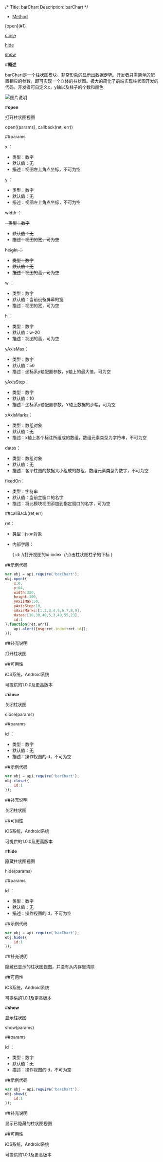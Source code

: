 /*
Title: barChart
Description: barChart
*/

<ul id="tab" class="clearfix">
	<li class="active"><a href="#method-content">Method</a></li>
</ul>
<div id="method-content">

<div class="outline">
[open](#1)

[close](#2)

[hide](#3)

[show](#4)
</div>

#**概述**

barChart是一个柱状图模块，非常形象的显示出数据走势。开发者只需简单的配置相应的参数，即可实现一个立体的柱状图。极大的简化了前端实现柱状图开发的代码。开发者可自定义x，y轴以及柱子的个数和颜色

![图片说明](/img/docImage/barChart.jpg)

#**open**<div id="1"></div>

打开柱状图视图

open({params}, callback(ret, err))

##params

x ：

- 类型：数字
- 默认值：无
- 描述：视图左上角点坐标，不可为空

y ：

- 类型：数字
- 默认值：无
- 描述：视图左上角点坐标，不可为空

<del>width ：</del>

-<del> 类型：数字</del>
- <del>默认值：无</del>
- <del>描述：视图的宽，可为空</del>

<del>height ：</del>

- <del>类型：数字</del>
- <del>默认值：无</del>
- <del>描述：视图的高，可为空</del>

w ：

- 类型：数字
- 默认值：当前设备屏幕的宽
- 描述：视图的宽，可为空

h ：

- 类型：数字
- 默认值：w-20
- 描述：视图的高，可为空

yAxisMax：

- 类型：数字
- 默认值：50
- 描述：坐标系y轴配置参数，y轴上的最大值，可为空

yAxisStep：

- 类型：数字
- 默认值：10
- 描述：坐标系y轴配置参数，Y轴上数据的步幅，可为空

xAxisMarks：

- 类型：数组对象
- 默认值：无
- 描述：x轴上各个标注所组成的数组，数组元素类型为字符串，不可为空

datas：

- 类型：数组对象
- 默认值：无
- 描述：各个柱图的数据大小组成的数组，数组元素类型为数字，不可为空

fixedOn：

- 类型：字符串
- 默认值：当前主窗口的名字
- 描述：将此模块视图添加到指定窗口的名字，可为空

##callBack(ret,err)

ret：

- 类型：json对象
- 内部字段：
  
  {
       id:  //打开视图的id
       index: //点击柱状图柱子的下标 
  }

##示例代码
```js
var obj = api.require('barChart');
obj.open({
	x:0,
	y:64,
	width:320,
	height:300,
	yAxisMax:50,
	yAxisStep:10,
	xAxisMarks:[1,2,3,4,5,6,7,8,9],
	datas:[10,30,40,5,3,49,55,23],
	id:1
},function(ret,err){
	api.alert({msg:ret.index+ret.id});
});
```
##补充说明

打开柱状图

##可用性

iOS系统，Android系统

可提供的1.0.0及更高版本


#**close**<div id="2"></div>

关闭柱状图

close(params)

##params

id ：

- 类型：数字
- 默认值：无
- 描述：操作视图的id，不可为空

##示例代码
```js
var obj = api.require('barChart');
obj.close({
    id:1
});
```
##补充说明

关闭柱状图

##可用性

iOS系统，Android系统

可提供的1.0.0及更高版本

#**hide**<div id="3"></div>

隐藏柱状图视图

hide(params)

##params

id ：

- 类型：数字
- 默认值：无
- 描述：操作视图的id，不可为空

##示例代码
```js
var obj = api.require('barChart');
obj.hide({
    id:1
});
```
##补充说明

隐藏已显示的柱状图视图，并没有从内存里清除

##可用性

iOS系统，Android系统

可提供的1.0.1及更高版本

#**show**<div id="4"></div>

显示柱状图

show(params)

##params

id ：

- 类型：数字
- 默认值：无
- 描述：操作视图的id，不可为空

##示例代码
```js
var obj = api.require('barChart');
obj.show({
    id:1
});
```
##补充说明

显示已隐藏的柱状图视图

##可用性

iOS系统，Android系统

可提供的1.0.1及更高版本